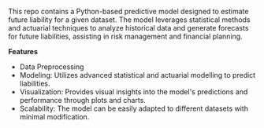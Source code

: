 This repo contains a Python-based predictive model designed to estimate future liability for a given dataset. The model leverages statistical methods and actuarial techniques to analyze historical data and generate forecasts for future liabilities, assisting in risk management and financial planning.

**Features**
- Data Preprocessing
- Modeling: Utilizes advanced statistical and actuarial modelling to predict liabilities.
- Visualization: Provides visual insights into the model's predictions and performance through plots and charts.
- Scalability: The model can be easily adapted to different datasets with minimal modification.
